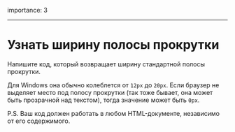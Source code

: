 importance: 3

---

# Узнать ширину полосы прокрутки

Напишите код, который возвращает ширину стандартной полосы прокрутки.

Для Windows она обычно колеблется от `12px` до `20px`. Если браузер не выделяет место под полосу прокрутки (так тоже бывает, она может быть прозрачной над текстом), тогда значение может быть `0px`.

P.S. Ваш код должен работать в любом HTML-документе, независимо от его содержимого.
